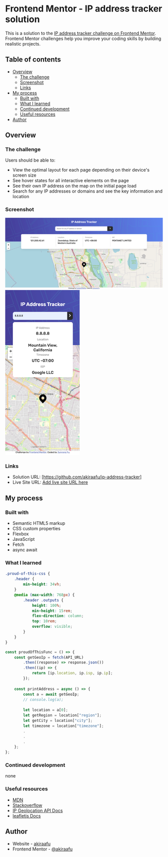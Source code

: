 # Frontend Mentor - IP address tracker solution

This is a solution to the [IP address tracker challenge on Frontend Mentor](https://www.frontendmentor.io/challenges/ip-address-tracker-I8-0yYAH0). Frontend Mentor challenges help you improve your coding skills by building realistic projects.

## Table of contents

-   [Overview](#overview)
    -   [The challenge](#the-challenge)
    -   [Screenshot](#screenshot)
    -   [Links](#links)
-   [My process](#my-process)
    -   [Built with](#built-with)
    -   [What I learned](#what-i-learned)
    -   [Continued development](#continued-development)
    -   [Useful resources](#useful-resources)
-   [Author](#author)

## Overview

### The challenge

Users should be able to:

-   View the optimal layout for each page depending on their device's screen size
-   See hover states for all interactive elements on the page
-   See their own IP address on the map on the initial page load
-   Search for any IP addresses or domains and see the key information and location

### Screenshot

![](./1.png)
![](./2.png)

### Links

-   Solution URL: [https://github.com/akiraafu/ip-address-tracker]
-   Live Site URL: [Add live site URL here](https://your-live-site-url.com)

## My process

### Built with

-   Semantic HTML5 markup
-   CSS custom properties
-   Flexbox
-   JavaScript
-   Fetch
-   async await

### What I learned

```css
.proud-of-this-css {
    .header {
        min-height: 34vh;
    }
    @media (max-width: 768px) {
        .header .outputs {
            height: 100%;
            min-height: 15rem;
            flex-direction: column;
            top: 10rem;
            overflow: visible;
        }
    }
}
```

```js
const proudOfThisFunc = () => {
    const getGeoIp = fetch(API_URL)
        .then((response) => response.json())
        .then((ip) => {
            return [ip.location, ip.isp, ip.ip];
        });

    const printAddress = async () => {
        const a = await getGeoIp;
        // console.log(a);

        let location = a[0];
        let getRegion = location["region"];
        let getCity = location["city"];
        let timezone = location["timezone"];
        .
        .
        .
    };
};
```

### Continued development

none

### Useful resources

-   [MDN](https://developer.mozilla.org/en-US/)
-   [Stackoverflow](https://stackoverflow.com/)
-   [IP Geolocation API Docs](https://geo.ipify.org/docs)
-   [leafletjs Docs](https://leafletjs.com/reference.html)

## Author

-   Website - [akiraafu](https://github.com/akiraafu)
-   Frontend Mentor - [@akiraafu](https://www.frontendmentor.io/profile/akiraafu)

